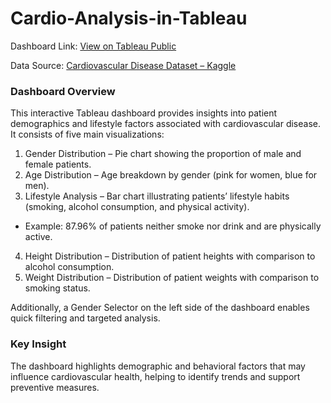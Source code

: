 # Cardio-Analysis-in-Tableau

Dashboard Link: [View on Tableau Public](https://public.tableau.com/app/profile/roman.larkin/viz/Cardio_17561297486960/Patients?publish=yes)

Data Source: [Cardiovascular Disease Dataset – Kaggle](https://www.kaggle.com/datasets/sulianova/cardiovascular-disease-dataset)

### Dashboard Overview

This interactive Tableau dashboard provides insights into patient demographics and lifestyle factors associated with cardiovascular disease. It consists of five main visualizations:
1.	Gender Distribution – Pie chart showing the proportion of male and female patients.
2.	Age Distribution – Age breakdown by gender (pink for women, blue for men).
3.	Lifestyle Analysis – Bar chart illustrating patients’ lifestyle habits (smoking, alcohol consumption, and physical activity).
-	Example: 87.96% of patients neither smoke nor drink and are physically active.
4.	Height Distribution – Distribution of patient heights with comparison to alcohol consumption.
5.	Weight Distribution – Distribution of patient weights with comparison to smoking status.

Additionally, a Gender Selector on the left side of the dashboard enables quick filtering and targeted analysis.

### Key Insight

The dashboard highlights demographic and behavioral factors that may influence cardiovascular health, helping to identify trends and support preventive measures.
